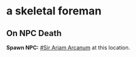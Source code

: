 # a skeletal foreman
## On NPC Death

**Spawn NPC:**  [\#Sir Ariam Arcanum](/npc/36091) at this location.




